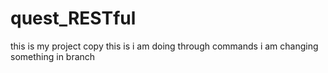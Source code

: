 # quest_RESTful
this is my project copy
this is i am doing through commands
i am changing something in branch
